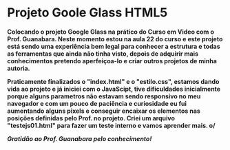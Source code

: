 # Projeto Goole Glass HTML5

<p><b>Colocando o projeto Google Glass na prático do Curso em Video com o Prof. Guanabara. Neste momento estou na aula 22 do curso e este projeto está sendo uma experiência bem legal para conhecer a estrutura e todas as ferramentas que ainda não tinha visto, depois de adquirir mais conhecimentos pretendo aperfeiçoa-lo e criar outros projetos de minha autoria.</b></p>

<p><b>Praticamente finalizados o "index.html" e o "estilo.css", estamos dando vida ao projeto e já iniciei com o JavaScipt, tive dificuldades inicialmente porque alguns parametros não estavam sendo responsivo no meu navegador e com um pouco de paciência e curiosidade eu fui aumentando alguns pixels e conseguir encaixar os elementos nas posições definidas pelo Prof. no projeto. Criei um arquivo "testejs01.html" para fazer um teste interno e vamos aprender mais. o/<b></p>

<b><i>Gratidão ao Prof. Guanabara pelo conhecimento!</i></b> 
